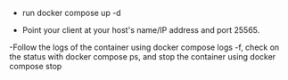 - run docker compose up -d 


- Point your client at your host's name/IP address and port 25565.

-Follow the logs of the container using docker compose logs -f, check on the status with docker compose ps, and stop the container using docker compose stop